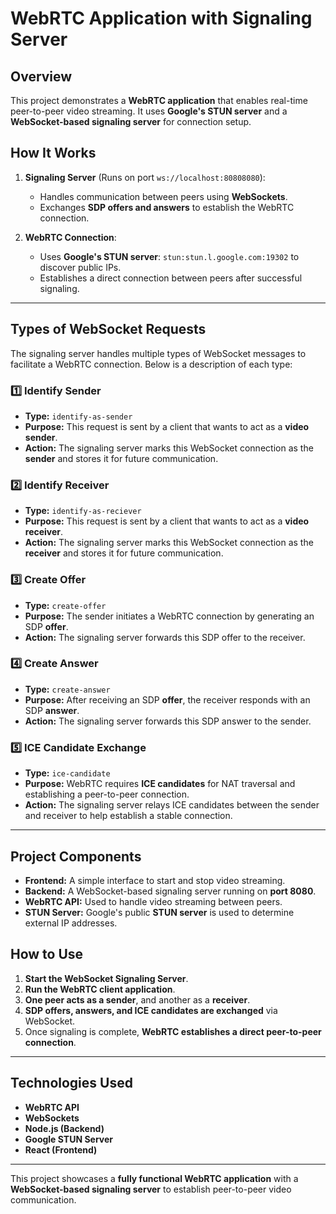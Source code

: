 # WebRTC Application with Signaling Server

## Overview
This project demonstrates a **WebRTC application** that enables real-time peer-to-peer video streaming. It uses **Google's STUN server** and a **WebSocket-based signaling server** for connection setup.

## How It Works
1. **Signaling Server** (Runs on port `ws://localhost:80808080`):
   - Handles communication between peers using **WebSockets**.
   - Exchanges **SDP offers and answers** to establish the WebRTC connection.

2. **WebRTC Connection**:
   - Uses **Google's STUN server**: `stun:stun.l.google.com:19302` to discover public IPs.
   - Establishes a direct connection between peers after successful signaling.

---

## **Types of WebSocket Requests**

The signaling server handles multiple types of WebSocket messages to facilitate a WebRTC connection. Below is a description of each type:

### 1️⃣ **Identify Sender**
- **Type:** `identify-as-sender`
- **Purpose:** This request is sent by a client that wants to act as a **video sender**.
- **Action:** The signaling server marks this WebSocket connection as the **sender** and stores it for future communication.

### 2️⃣ **Identify Receiver**
- **Type:** `identify-as-reciever`
- **Purpose:** This request is sent by a client that wants to act as a **video receiver**.
- **Action:** The signaling server marks this WebSocket connection as the **receiver** and stores it for future communication.

### 3️⃣ **Create Offer**
- **Type:** `create-offer`
- **Purpose:** The sender initiates a WebRTC connection by generating an SDP **offer**.
- **Action:** The signaling server forwards this SDP offer to the receiver.

### 4️⃣ **Create Answer**
- **Type:** `create-answer`
- **Purpose:** After receiving an SDP **offer**, the receiver responds with an SDP **answer**.
- **Action:** The signaling server forwards this SDP answer to the sender.

### 5️⃣ **ICE Candidate Exchange**
- **Type:** `ice-candidate`
- **Purpose:** WebRTC requires **ICE candidates** for NAT traversal and establishing a peer-to-peer connection.
- **Action:** The signaling server relays ICE candidates between the sender and receiver to help establish a stable connection.

---

## **Project Components**
- **Frontend:** A simple interface to start and stop video streaming.
- **Backend:** A WebSocket-based signaling server running on **port 8080**.
- **WebRTC API:** Used to handle video streaming between peers.
- **STUN Server:** Google's public **STUN server** is used to determine external IP addresses.

## **How to Use**
1. **Start the WebSocket Signaling Server**.
2. **Run the WebRTC client application**.
3. **One peer acts as a sender**, and another as a **receiver**.
4. **SDP offers, answers, and ICE candidates are exchanged** via WebSocket.
5. Once signaling is complete, **WebRTC establishes a direct peer-to-peer connection**.

---

## **Technologies Used**
- **WebRTC API**
- **WebSockets**
- **Node.js (Backend)**
- **Google STUN Server**
- **React (Frontend)**

---

This project showcases a **fully functional WebRTC application** with a **WebSocket-based signaling server** to establish peer-to-peer video communication.
